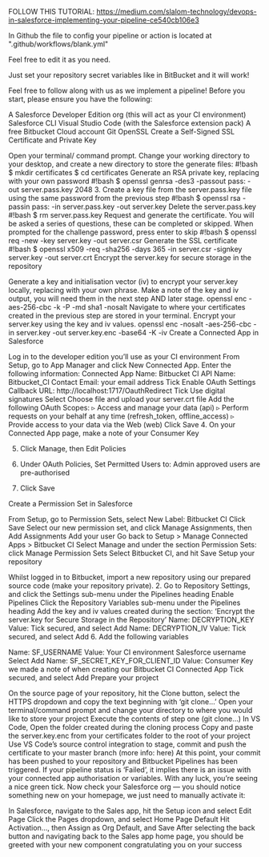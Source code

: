 FOLLOW THIS TUTORIAL: https://medium.com/slalom-technology/devops-in-salesforce-implementing-your-pipeline-ce540cb106e3

In Github the file to config your pipeline or action is located at ".github/workflows/blank.yml"

Feel free to edit it as you need.

Just set your repository secret variables like in BitBucket and it will work!

Feel free to follow along with us as we implement a pipeline! Before you start, please ensure you have the following:

A Salesforce Developer Edition org (this will act as your CI environment)
Salesforce CLI
Visual Studio Code (with the Salesforce extension pack)
A free Bitbucket Cloud account
Git
OpenSSL
Create a Self-Signed SSL Certificate and Private Key

Open your terminal/ command prompt. Change your working directory to your desktop, and create a new directory to store the generate files:
#!bash $ mkdir certificates $ cd certificates
Generate an RSA private key, replacing <password> with your own password
#!bash $ openssl genrsa -des3 -passout pass:<password> -out server.pass.key 2048
3. Create a key file from the server.pass.key file using the same password from the previous step
#!bash $ openssl rsa -passin pass:<password> -in server.pass.key -out server.key
Delete the server.pass.key
#!bash $ rm server.pass.key
Request and generate the certificate. You will be asked a series of questions, these can be completed or skipped. When prompted for the challenge password, press enter to skip
#!bash $ openssl req -new -key server.key -out server.csr
Generate the SSL certificate
#!bash $ openssl x509 -req -sha256 -days 365 -in server.csr -signkey server.key -out server.crt
Encrypt the server.key for secure storage in the repository

Generate a key and initialisation vector (iv) to encrypt your server.key locally, replacing <passphrase> with your own phrase. Make a note of the key and iv output, you will need them in the next step AND later stage.
openssl enc -aes-256-cbc -k <passphrase> -P -md sha1 -nosalt
Navigate to where your certificates created in the previous step are stored in your terminal. Encrypt your server.key using the key and iv values.
openssl enc -nosalt -aes-256-cbc -in server.key -out server.key.enc -base64 -K <key-value> -iv <iv-value>
Create a Connected App in Salesforce

Log in to the developer edition you’ll use as your CI environment
From Setup, go to App Manager and click New Connected App.
Enter the following information:
Connected App Name: Bitbucket CI
API Name: Bitbucket_CI
Contact Email: your email address
Tick Enable OAuth Settings
Callback URL: http://localhost:1717/OauthRedirect
Tick Use digital signatures
Select Choose file and upload your server.crt file
Add the following OAuth Scopes:
▹ Access and manage your data (api)
▹ Perform requests on your behalf at any time (refresh_token, offline_access)
▹ Provide access to your data via the Web (web)
Click Save
4. On your Connected App page, make a note of your Consumer Key

5. Click Manage, then Edit Policies

6. Under OAuth Policies, Set Permitted Users to: Admin approved users are pre-authorised

7. Click Save

Create a Permission Set in Salesforce

From Setup, go to Permission Sets, select New
Label: Bitbucket CI
Click Save
Select our new permission set, and click Manage Assignments, then Add Assignments
Add your user
Go back to Setup > Manage Connected Apps > Bitbucket CI
Select Manage and under the section Permission Sets: click Manage Permission Sets
Select Bitbucket CI, and hit Save
Setup your repository

Whilst logged in to Bitbucket, import a new repository using our prepared source code (make your repository private).
2. Go to Repository Settings, and click the Settings sub-menu under the Pipelines heading
Enable Pipelines
Click the Repository Variables sub-menu under the Pipelines heading
Add the key and iv values created during the section: ‘Encrypt the server.key for Secure Storage in the Repository’
Name: DECRYPTION_KEY
Value: <key-value>
Tick secured, and select Add
Name: DECRYPTION_IV
Value: <iv-value>
Tick secured, and select Add
6. Add the following variables

Name: SF_USERNAME
Value: Your CI environment Salesforce username
Select Add
Name: SF_SECRET_KEY_FOR_CLIENT_ID
Value: Consumer Key we made a note of when creating our Bitbucket CI Connected App
Tick secured, and select Add
Prepare your project

On the source page of your repository, hit the Clone button, select the HTTPS dropdown and copy the text beginning with ‘git clone…’
Open your terminal/command prompt and change your directory to where you would like to store your project
Execute the contents of step one (git clone…)
In VS Code, Open the folder created during the cloning process
Copy and paste the server.key.enc from your certificates folder to the root of your project
Use VS Code’s source control integration to stage, commit and push the certificate to your master branch (more info: here)
At this point, your commit has been pushed to your repository and Bitbucket Pipelines has been triggered. If your pipeline status is ‘Failed’, it implies there is an issue with your connected app authorisation or variables. With any luck, you’re seeing a nice green tick. Now check your Salesforce org — you should notice something new on your homepage, we just need to manually activate it:

In Salesforce, navigate to the Sales app, hit the Setup icon and select Edit Page
Click the Pages dropdown, and select Home Page Default
Hit Activation…, then Assign as Org Default, and Save
After selecting the back button and navigating back to the Sales app home page, you should be greeted with your new component congratulating you on your success
